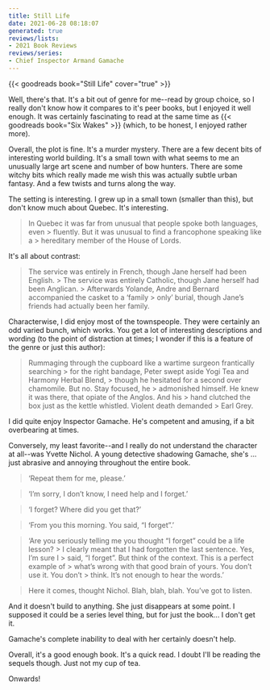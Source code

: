 ```yaml
---
title: Still Life
date: 2021-06-28 08:18:07
generated: true
reviews/lists:
- 2021 Book Reviews
reviews/series:
- Chief Inspector Armand Gamache
---
```

{{< goodreads book="Still Life" cover="true" >}}

Well, there's that. It's a bit out of genre for me--read by group choice, so I really don't know how it compares to it's peer books, but I enjoyed it well enough. It was certainly fascinating to read at the same time as {{< goodreads book="Six Wakes" >}} (which, to be honest, I enjoyed rather more).  

Overall, the plot is fine. It's a murder mystery. There are a few decent bits of interesting world building. It's a small town with what seems to me an unusually large art scene and number of bow hunters. There are some witchy bits which really made me wish this was actually subtle urban fantasy. And a few twists and turns along the way.  

<!--more-->

The setting is interesting. I grew up in a small town (smaller than this), but don't know much about Quebec. It's interesting.  

> In Quebec it was far from unusual that people spoke both languages, even > fluently. But it was unusual to find a francophone speaking like a > hereditary member of the House of Lords.  

It's all about contrast:  

> The service was entirely in French, though Jane herself had been English. > The service was entirely Catholic, though Jane herself had been Anglican. > Afterwards Yolande, Andre and Bernard accompanied the casket to a ‘family > only’ burial, though Jane’s friends had actually been her family.  

Characterwise, I did enjoy most of the townspeople. They were certainly an odd varied bunch, which works. You get a lot of interesting descriptions and wording (to the point of distraction at times; I wonder if this is a feature of the genre or just this author):  

> Rummaging through the cupboard like a wartime surgeon frantically searching > for the right bandage, Peter swept aside Yogi Tea and Harmony Herbal Blend, > though he hesitated for a second over chamomile. But no. Stay focused, he > admonished himself. He knew it was there, that opiate of the Anglos. And his > hand clutched the box just as the kettle whistled. Violent death demanded > Earl Grey.  

I did quite enjoy Inspector Gamache. He's competent and amusing, if a bit overbearing at times.  

Conversely, my least favorite--and I really do not understand the character at all--was Yvette Nichol. A young detective shadowing Gamache, she's ... just abrasive and annoying throughout the entire book.  

> ‘Repeat them for me, please.’  

> ‘I’m sorry, I don’t know, I need help and I forget.’  

> ‘I forget? Where did you get that?’  

> ‘From you this morning. You said, “I forget”.’  

> ‘Are you seriously telling me you thought “I forget” could be a life lesson? > I clearly meant that I had forgotten the last sentence. Yes, I’m sure I > said, “I forget”. But think of the context. This is a perfect example of > what’s wrong with that good brain of yours. You don’t use it. You don’t > think. It’s not enough to hear the words.’  

> Here it comes, thought Nichol. Blah, blah, blah. You’ve got to listen.  

And it doesn't build to anything. She just disappears at some point. I supposed it could be a series level thing, but for just the book... I don't get it.  

Gamache's complete inability to deal with her certainly doesn't help.  

Overall, it's a good enough book. It's a quick read. I doubt I'll be reading the sequels though. Just not my cup of tea.  

Onwards!


